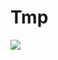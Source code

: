 # Tmp
<img src="https://render.githubusercontent.com/render/math?math=x_{1,2} = \frac{-b \pm \sqrt{b^2-4ac}}{2b}">
